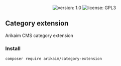 <p align="center">
    <img src="https://img.shields.io/github/release/arikaim/category-extension.svg" alt="version: 1.0">
    <img src="https://img.shields.io/badge/License-GPLv3-blue.svg" alt="license: GPL3">
</p>

## Category extension
Arikaim CMS category extension

### Install
```
composer require arikaim/category-extension
```